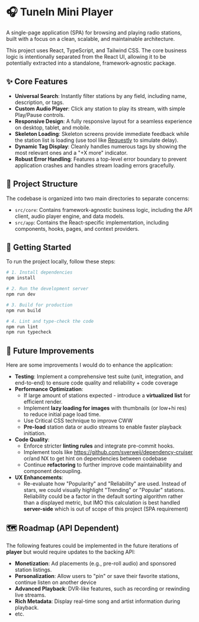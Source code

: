 # 🎧 TuneIn Mini Player

A single-page application (SPA) for browsing and playing radio stations, built with a focus on a clean, scalable, and maintainable architecture.

This project uses React, TypeScript, and Tailwind CSS. The core business logic is intentionally separated from the React UI, allowing it to be potentially extracted into a standalone, framework-agnostic package.

## ✨ Core Features

- **Universal Search**: Instantly filter stations by any field, including name, description, or tags.
- **Custom Audio Player**: Click any station to play its stream, with simple Play/Pause controls.
- **Responsive Design**: A fully responsive layout for a seamless experience on desktop, tablet, and mobile.
- **Skeleton Loading**: Skeleton screens provide immediate feedback while the station list is loading (use tool like [Requestly](https://chromewebstore.google.com/detail/requestly-supercharge-you/mdnleldcmiljblolnjhpnblkcekpdkpa) to simulate delay).
- **Dynamic Tag Display**: Cleanly handles numerous tags by showing the most relevant ones and a "+X more" indicator.
- **Robust Error Handling**: Features a top-level error boundary to prevent application crashes and handles stream loading errors gracefully.

## 📂 Project Structure

The codebase is organized into two main directories to separate concerns:

- `src/core`: Contains framework-agnostic business logic, including the API client, audio player engine, and data models.
- `src/app`: Contains the React-specific implementation, including components, hooks, pages, and context providers.

## 🚀 Getting Started

To run the project locally, follow these steps:

```bash
# 1. Install dependencies
npm install

# 2. Run the development server
npm run dev

# 3. Build for production
npm run build

# 4. Lint and type-check the code
npm run lint
npm run typecheck
```

## 🌱 Future Improvements

Here are some improvements I would do to enhance the application:

- **Testing**: Implement a comprehensive test suite (unit, integration, and end-to-end) to ensure code quality and reliability + code coverage
- **Performance Optimization**:
  - If large amount of stations expected  - introduce a **virtualized list** for efficient render.
  - Implement **lazy loading for images** with thumbnails (or low+hi res) to reduce initial page load time.
  - Use Critical CSS technique to improve CWW
  - **Pre-load** station data or audio streams to enable faster playback initiation.
- **Code Quality**:
  - Enforce stricter **linting rules** and integrate pre-commit hooks.
  - Implement tools like <https://github.com/sverweij/dependency-cruiser> or/and NX to get hint on dependencies between codebase
  - Continue **refactoring** to further improve code maintainability and component decoupling.
- **UX Enhancements**:
  - Re-evaluate how "Popularity" and "Reliability" are used. Instead of stars, we could visually highlight "Trending" or "Popular" stations. Reliability could be a factor in the default sorting algorithm rather than a displayed metric, but IMO this calculation is best handled **server-side** which is out of scope of this project (SPA requirement)

## 🗺️ Roadmap (API Dependent)

The following features could be implemented in the future iterations of **player** but would require updates to the backing API:

- **Monetization**: Ad placements (e.g., pre-roll audio) and sponsored station listings.
- **Personalization**: Allow users to "pin" or save their favorite stations, continue listen on another device
- **Advanced Playback**: DVR-like features, such as recording or rewinding live streams.
- **Rich Metadata**: Display real-time song and artist information during playback.
- etc.
